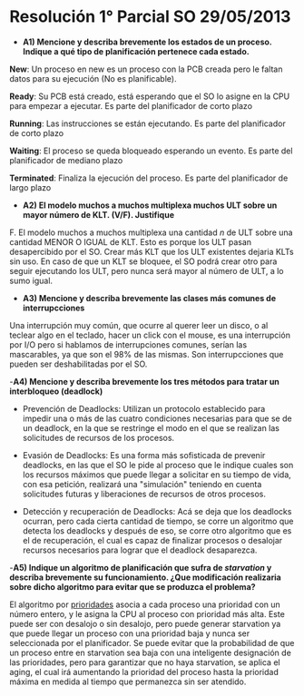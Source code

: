 # Resolución 1° Parcial SO 29/05/2013

- **A1) Mencione y describa brevemente los estados de un proceso. Indique a qué tipo de planificación pertenece cada estado.**

**New**: Un proceso en new es un proceso con la PCB creada pero le faltan datos para su ejecución (No es planificable).

**Ready**: Su PCB está creado, está esperando que el SO lo asigne en la CPU para empezar a ejecutar. Es parte del planificador de corto plazo

**Running**: Las instrucciones se están ejecutando. Es parte del planificador de corto plazo

**Waiting**: El proceso se queda bloqueado esperando un evento. Es parte del planificador de mediano plazo

**Terminated**: Finaliza la ejecución del proceso. Es parte del planificador de largo plazo

- **A2) El modelo muchos a muchos multiplexa muchos ULT sobre un mayor número de KLT. (V/F). Justifique**

F. El modelo muchos a muchos multiplexa una cantidad $n$ de ULT sobre una cantidad MENOR O IGUAL de KLT. Esto es porque los ULT pasan desapercibido por el SO. Crear más KLT que los ULT existentes dejaria KLTs sin uso. En caso de que un KLT se bloquee, el SO podrá crear otro para seguir ejecutando los ULT, pero nunca será mayor al número de ULT, a lo sumo igual.

- **A3) Mencione y describa brevemente las clases más comunes de interrupcciones**

Una interrupción muy común, que ocurre al querer leer un disco, o al teclear algo en el teclado, hacer un click con el mouse, es una interrupción por I/O pero si hablamos de interrupciones comunes, serían las mascarables, ya que son el 98% de las mismas. Son interrupcciones que pueden ser deshabilitadas por el SO.

-**A4) Mencione y describa brevemente los tres métodos para tratar un interbloqueo (deadlock)**

- Prevención de Deadlocks: Utilizan un protocolo establecido para impedir una o más de las cuatro condiciones necesarias para que se de un deadlock, en la que se restringe el modo en el que se realizan las solicitudes de recursos de los procesos.

- Evasión de Deadlocks: Es una forma más sofisticada de prevenir deadlocks, en las que el SO le pide al proceso que le indique cuales son los recursos máximos que puede llegar a solicitar en su tiempo de vida, con esa petición, realizará una "simulación" teniendo en cuenta solicitudes futuras y liberaciones de recursos de otros procesos.

- Detección y recuperación de Deadlocks: Acá se deja que los deadlocks ocurran, pero cada cierta cantidad de tiempo, se corre un algoritmo que detecta los deadlocks y después de eso, se corre otro algoritmo que es el de recuperación, el cual es capaz de finalizar procesos o desalojar recursos necesarios para lograr que el deadlock desaparezca.

-**A5) Indique un algoritmo de planificación que sufra de *starvation* y describa brevemente su funcionamiento. ¿Que modificación realizaria sobre dicho algoritmo para evitar que se produzca el problema?**

El algoritmo por [prioridades](https://github.com/KevinQ73/TPs-SO/blob/main/1er%20Parcial/Planificacion/Planificacion.md#por-prioridades) asocia a cada proceso una prioridad con un número entero, y le asigna la CPU al proceso con prioridad más alta. Este puede ser con desalojo o sin desalojo, pero puede generar starvation ya que puede llegar un proceso con una prioridad baja y nunca ser seleccionada por el planificador. Se puede evitar que la probabilidad de que un proceso entre en starvation sea baja con una inteligente designación de las prioridades, pero para garantizar que no haya starvation, se aplica el aging, el cual irá aumentando la prioridad del proceso hasta la prioridad máxima en medida al tiempo que permanezca sin ser atendido. 
